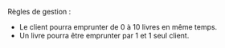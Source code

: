 Règles de gestion :  

- Le client pourra emprunter de 0 à 10 livres en même temps.  
- Un livre pourra être emprunter par 1 et 1 seul client.  
